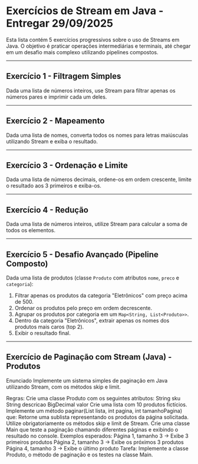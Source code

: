 # Exercícios de Stream em Java - Entregar 29/09/2025

Esta lista contém 5 exercícios progressivos sobre o uso de Streams em Java. O objetivo é praticar operações intermediárias e terminais, até chegar em um desafio mais complexo utilizando pipelines compostos.

---

## Exercício 1 - Filtragem Simples
Dada uma lista de números inteiros, use Stream para filtrar apenas os números pares e imprimir cada um deles.

---

## Exercício 2 - Mapeamento
Dada uma lista de nomes, converta todos os nomes para letras maiúsculas utilizando Stream e exiba o resultado.

---

## Exercício 3 - Ordenação e Limite
Dada uma lista de números decimais, ordene-os em ordem crescente, limite o resultado aos 3 primeiros e exiba-os.

---

## Exercício 4 - Redução
Dada uma lista de números inteiros, utilize Stream para calcular a soma de todos os elementos.

---

## Exercício 5 - Desafio Avançado (Pipeline Composto)
Dada uma lista de produtos (classe `Produto` com atributos `nome`, `preco` e `categoria`):

1. Filtrar apenas os produtos da categoria "Eletrônicos" com preço acima de 500.
2. Ordenar os produtos pelo preço em ordem decrescente.
3. Agrupar os produtos por categoria em um `Map<String, List<Produto>>`.
4. Dentro da categoria "Eletrônicos", extrair apenas os nomes dos produtos mais caros (top 2).
5. Exibir o resultado final.  

---

## Exercício de Paginação com Stream (Java) - Produtos
Enunciado
Implemente um sistema simples de paginação em Java utilizando Stream, com os métodos skip e limit.

Regras:
Crie uma classe Produto com os seguintes atributos:
String sku
String descricao
BigDecimal valor
Crie uma lista com 10 produtos fictícios.
Implemente um método paginar(List<Produto> lista, int pagina, int tamanhoPagina) que:
Retorne uma sublista representando os produtos da página solicitada.
Utilize obrigatoriamente os métodos skip e limit de Stream.
Crie uma classe Main que teste a paginação chamando diferentes páginas e exibindo o resultado no console.
Exemplos esperados:
Página 1, tamanho 3 → Exibe 3 primeiros produtos
Página 2, tamanho 3 → Exibe os próximos 3 produtos
Página 4, tamanho 3 → Exibe o último produto
Tarefa: Implemente a classe Produto, o método de paginação e os testes na classe Main.